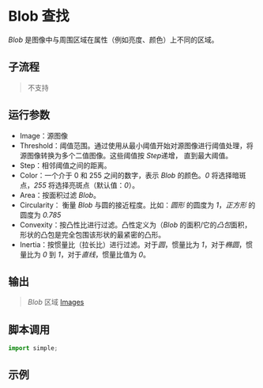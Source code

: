 # Blob 查找
*Blob* 是图像中与周围区域在属性（例如亮度、颜色）上不同的区域。

## 子流程
> 不支持


## 运行参数

* Image：源图像
* Threshold：阈值范围。通过使用从最小阈值开始对源图像进行阈值处理，将源图像转换为多个二值图像。这些阈值按 *Step*递增， 直到最大阈值。
* Step：相邻阈值之间的距离。
* Color：一个介于 0 和 255 之间的数字，表示 *Blob* 的颜色。*0* 将选择暗斑点，*255* 将选择亮斑点（默认值：*0*）。
* Area：按面积过滤 *Blob*。
* Circularity： 衡量 *Blob* 与圆的接近程度。比如：*圆形* 的圆度为 *1*，*正方形* 的圆度为 *0.785*
* Convexity：按凸性比进行过滤。凸性定义为（*Blob* 的面积/它的*凸包*面积，形状的凸包是完全包围该形状的最紧密的凸形。
* Inertia：按惯量比（拉长比）进行过滤。对于*圆*，惯量比为 *1*，对于*椭圆*，惯量比为 *0* 到 *1*，对于*直线*，惯量比值为 *0*。


## 输出

>   *Blob* 区域 [Images](../../types/Image.md)


## 脚本调用

```python
import simple;

```

## 示例